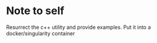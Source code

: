 # Note to self
Resurrect the c++ utility and provide examples. Put it into a docker/singularity container